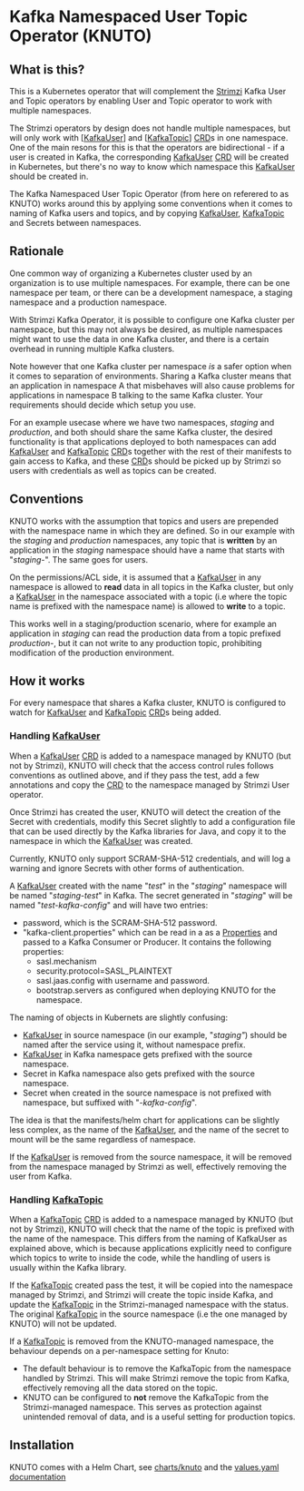 # Kafka Namespaced User Topic Operator (KNUTO)

## What is this?

This is a Kubernetes operator that will complement the [Strimzi](https://strimzi.io)
Kafka User and Topic operators by enabling User and Topic operator to work with multiple
namespaces.

The Strimzi operators by design does not handle multiple namespaces, but will only work with [[KafkaUser]] and [[KafkaTopic]]
[CRD]s in one namespace. One of the main resons for this is that the operators are bidirectional - if a user is created
in Kafka, the corresponding [KafkaUser] [CRD] will be created in Kubernetes, but there's no way to know which namespace
this [KafkaUser] should be created in.

The Kafka Namespaced User Topic Operator (from here on referered to as KNUTO) works around this by applying some
conventions when it comes to naming of Kafka users and topics, and by copying [KafkaUser], [KafkaTopic] and Secrets between
namespaces.

## Rationale

One common way of organizing a Kubernetes cluster used by an organization is to use multiple namespaces. For example,
there can be one namespace per team, or there can be a development namespace, a staging namespace and a production
namespace.

With Strimzi Kafka Operator, it is possible to configure one Kafka cluster per namespace, but this may not always
be desired, as multiple namespaces might want to use the data in one Kafka cluster, and there is a certain overhead
in running multiple Kafka clusters.

Note however that one Kafka cluster per namespace *is* a safer option when it comes to
separation of environments. Sharing a Kafka cluster means that an application in namespace A that misbehaves will also
cause problems for applications in namespace B talking to the same Kafka cluster. Your requirements should decide
which setup you use.

For an example usecase where we have two namespaces, *staging* and *production*, and both should share the same
Kafka cluster, the desired functionality is that applications deployed to both namespaces can add [KafkaUser]
and [KafkaTopic] [CRD]s together with the rest of their manifests to gain access to Kafka, and these [CRD]s should
be picked up by Strimzi so users with credentials as well as topics can be created.

## Conventions

KNUTO works with the assumption that topics and users are prepended with the namespace name in which they are defined.
So in our example with the *staging* and *production* namespaces, any topic that is **written** by an application in
the *staging* namespace should have a name that starts with "*staging-*". The same goes for users.

On the permissions/ACL side, it is assumed that a [KafkaUser] in any namespace is allowed to **read** data in all topics
in the Kafka cluster, but only a [KafkaUser] in the namespace associated with a topic (i.e where the topic name is prefixed
with the namespace name) is allowed to **write** to a topic.

This works well in a staging/production scenario, where for example an application in *staging* can read the
production data from a topic prefixed *production-*, but it can not write to any production topic, prohibiting
modification of the production environment.

## How it works

For every namespace that shares a Kafka cluster, KNUTO is configured to watch for [KafkaUser] and [KafkaTopic] [CRD]s being added.

### Handling [KafkaUser]

When a [KafkaUser] [CRD] is added to a namespace managed by KNUTO (but not by Strimzi), KNUTO will check that the access control rules follows conventions as outlined above,
and if they pass the test, add a few annotations and copy the [CRD] to the namespace managed by Strimzi User operator.

Once Strimzi has created the user, KNUTO will detect the creation of the Secret with credentials, modify this
Secret slightly to add a configuration file that can be used directly by the Kafka libraries for Java, and copy
it to the namespace in which the [KafkaUser] was created.

Currently, KNUTO only support SCRAM-SHA-512 credentials, and will log a warning and ignore Secrets with other forms of authentication.

A [KafkaUser] created with the name "*test*" in the "*staging*" namespace will be named "*staging-test*" in Kafka. The secret
generated in "*staging*" will be named "*test-kafka-config*" and will have two entries:

* password, which is the SCRAM-SHA-512 password.
* "kafka-client.properties" which can be read in a as a [Properties](https://docs.oracle.com/javase/9/docs/api/java/util/Properties.html)
  and passed to a Kafka Consumer or Producer. It contains the following properties:
  * sasl.mechanism
  * security.protocol=SASL_PLAINTEXT
  * sasl.jaas.config with username and password.
  * bootstrap.servers as configured when deploying KNUTO for the namespace.

The naming of objects in Kubernets are slightly confusing:

* [KafkaUser] in source namespace (in our example, "*staging"*) should be named after the service using it, without namespace prefix.
* [KafkaUser] in Kafka namespace gets prefixed with the source namespace.
* Secret in Kafka namespace also gets prefixed with the source namespace.
* Secret when created in the source namespace is not prefixed with namespace, but suffixed with "*-kafka-config*".

The idea is that the manifests/helm chart for applications can be slightly less complex, as the name of the [KafkaUser], and the
name of the secret to mount will be the same regardless of namespace.

If the [KafkaUser] is removed from the source namespace, it will be removed from the namespace managed by Strimzi as well, effectively
removing the user from Kafka.

### Handling [KafkaTopic]

When a [KafkaTopic] [CRD] is added to a namespace managed by KNUTO (but not by Strimzi), KNUTO will check that the
name of the topic is prefixed with the name of the namespace. This differs from the naming of KafkaUser as explained above,
which is because applications explicitly need to configure which topics to write to inside the code, while the
handling of users is usually within the Kafka library.

If the [KafkaTopic] created pass the test, it will be copied into the namespace managed by Strimzi, and Strimzi will create
the topic inside Kafka, and update the [KafkaTopic] in the Strimzi-managed namespace with the status. The original [KafkaTopic] in the
source namespace (i.e the one managed by KNUTO) will not be updated.

If a [KafkaTopic] is removed from the KNUTO-managed namespace, the behaviour depends on a per-namespace setting for Knuto:

* The default behaviour is to remove the KafkaTopic from the namespace handled by Strimzi. This will make Strimzi
  remove the topic from Kafka, effectively removing all the data stored on the topic.
* KNUTO can be configured to **not** remove the KafkaTopic from the Strimzi-managed namespace. This serves as
  protection against unintended removal of data, and is a useful setting for production topics.

## Installation

KNUTO comes with a Helm Chart, see [charts/knuto](./charts/knuto) and the [values.yaml documentation](./charts/knuto/README.md)



[CRD]: https://kubernetes.io/docs/concepts/extend-kubernetes/api-extension/custom-resources/
[KafkaTopic]: https://strimzi.io/docs/master/#type-[KafkaTopic]-reference
[KafkaUser]: https://strimzi.io/docs/master/#type-[KafkaUser]-reference